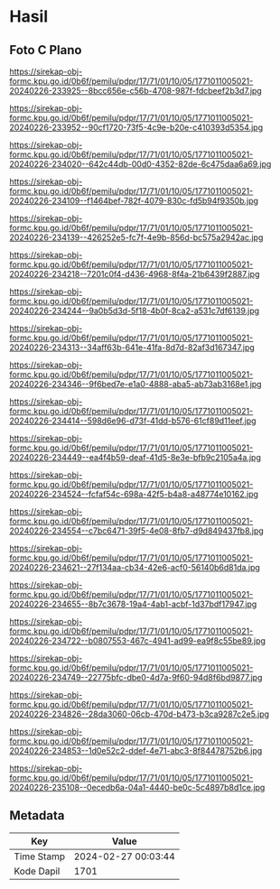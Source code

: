 # Hasil

## Foto C Plano

https://sirekap-obj-formc.kpu.go.id/0b6f/pemilu/pdpr/17/71/01/10/05/1771011005021-20240226-233925--8bcc656e-c56b-4708-987f-fdcbeef2b3d7.jpg

https://sirekap-obj-formc.kpu.go.id/0b6f/pemilu/pdpr/17/71/01/10/05/1771011005021-20240226-233952--90cf1720-73f5-4c9e-b20e-c410393d5354.jpg

https://sirekap-obj-formc.kpu.go.id/0b6f/pemilu/pdpr/17/71/01/10/05/1771011005021-20240226-234020--642c44db-00d0-4352-82de-6c475daa6a69.jpg

https://sirekap-obj-formc.kpu.go.id/0b6f/pemilu/pdpr/17/71/01/10/05/1771011005021-20240226-234109--f1464bef-782f-4079-830c-fd5b94f9350b.jpg

https://sirekap-obj-formc.kpu.go.id/0b6f/pemilu/pdpr/17/71/01/10/05/1771011005021-20240226-234139--426252e5-fc7f-4e9b-856d-bc575a2942ac.jpg

https://sirekap-obj-formc.kpu.go.id/0b6f/pemilu/pdpr/17/71/01/10/05/1771011005021-20240226-234218--7201c0f4-d436-4968-8f4a-21b6439f2887.jpg

https://sirekap-obj-formc.kpu.go.id/0b6f/pemilu/pdpr/17/71/01/10/05/1771011005021-20240226-234244--9a0b5d3d-5f18-4b0f-8ca2-a531c7df6139.jpg

https://sirekap-obj-formc.kpu.go.id/0b6f/pemilu/pdpr/17/71/01/10/05/1771011005021-20240226-234313--34aff63b-641e-41fa-8d7d-82af3d167347.jpg

https://sirekap-obj-formc.kpu.go.id/0b6f/pemilu/pdpr/17/71/01/10/05/1771011005021-20240226-234346--9f6bed7e-e1a0-4888-aba5-ab73ab3168e1.jpg

https://sirekap-obj-formc.kpu.go.id/0b6f/pemilu/pdpr/17/71/01/10/05/1771011005021-20240226-234414--598d6e96-d73f-41dd-b576-61cf89d11eef.jpg

https://sirekap-obj-formc.kpu.go.id/0b6f/pemilu/pdpr/17/71/01/10/05/1771011005021-20240226-234449--ea4f4b59-deaf-41d5-8e3e-bfb9c2105a4a.jpg

https://sirekap-obj-formc.kpu.go.id/0b6f/pemilu/pdpr/17/71/01/10/05/1771011005021-20240226-234524--fcfaf54c-698a-42f5-b4a8-a48774e10162.jpg

https://sirekap-obj-formc.kpu.go.id/0b6f/pemilu/pdpr/17/71/01/10/05/1771011005021-20240226-234554--c7bc6471-39f5-4e08-8fb7-d9d849437fb8.jpg

https://sirekap-obj-formc.kpu.go.id/0b6f/pemilu/pdpr/17/71/01/10/05/1771011005021-20240226-234621--27f134aa-cb34-42e6-acf0-56140b6d81da.jpg

https://sirekap-obj-formc.kpu.go.id/0b6f/pemilu/pdpr/17/71/01/10/05/1771011005021-20240226-234655--8b7c3678-19a4-4ab1-acbf-1d37bdf17947.jpg

https://sirekap-obj-formc.kpu.go.id/0b6f/pemilu/pdpr/17/71/01/10/05/1771011005021-20240226-234722--b0807553-467c-4941-ad99-ea9f8c55be89.jpg

https://sirekap-obj-formc.kpu.go.id/0b6f/pemilu/pdpr/17/71/01/10/05/1771011005021-20240226-234749--22775bfc-dbe0-4d7a-9f60-94d8f6bd9877.jpg

https://sirekap-obj-formc.kpu.go.id/0b6f/pemilu/pdpr/17/71/01/10/05/1771011005021-20240226-234826--28da3060-06cb-470d-b473-b3ca9287c2e5.jpg

https://sirekap-obj-formc.kpu.go.id/0b6f/pemilu/pdpr/17/71/01/10/05/1771011005021-20240226-234853--1d0e52c2-ddef-4e71-abc3-8f84478752b6.jpg

https://sirekap-obj-formc.kpu.go.id/0b6f/pemilu/pdpr/17/71/01/10/05/1771011005021-20240226-235108--0ecedb6a-04a1-4440-be0c-5c4897b8d1ce.jpg


## Metadata

| Key        | Value               |
| ---------- | ------------------- |
| Time Stamp | 2024-02-27 00:03:44 |
| Kode Dapil | 1701                |



